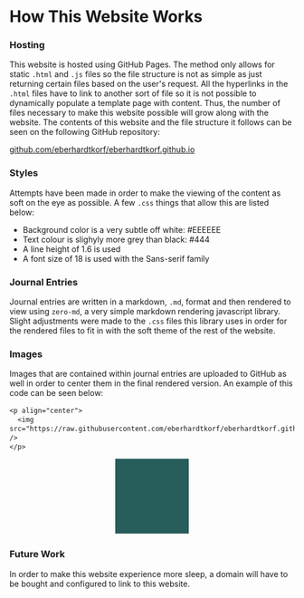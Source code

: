 # How This Website Works

### Hosting

This website is hosted using GitHub Pages. The method only allows for static `.html` and `.js` files so the file structure is not as simple as just returning certain files based on the user's request. All the hyperlinks in the `.html` files have to link to another sort of file so it is not possible to dynamically populate a template page with content. Thus, the number of files necessary to make this website possible will grow along with the website. The contents of this website and the file structure it follows can be seen on the following GitHub repository:

[github.com/eberhardtkorf/eberhardtkorf.github.io](https://github.com/eberhardtkorf/eberhardtkorf.github.io)

### Styles

Attempts have been made in order to make the viewing of the content as soft on the eye as possible. A few `.css` things that allow this are listed below:

* Background color is a very subtle off white: #EEEEEE
* Text colour is slighyly more grey than black: #444
* A line height of 1.6 is used
* A font size of 18 is used with the Sans-serif family

### Journal Entries

Journal entries are written in a markdown, `.md`, format and then rendered to view using `zero-md`, a very simple markdown rendering javascript library. Slight adjustments were made to the `.css` files this library uses in order for the rendered files to fit in with the soft theme of the rest of the website.

### Images

Images that are contained within journal entries are uploaded to GitHub as well in order to center them in the final rendered version. An example of this code can be seen below:

```
<p align="center">
  <img src="https://raw.githubusercontent.com/eberhardtkorf/eberhardtkorf.github.io/main/pages/journal/entries/readmes/readme_images/test.png" />
</p>
```

<p align="center">
  <img src="https://raw.githubusercontent.com/eberhardtkorf/eberhardtkorf.github.io/main/pages/journal/entries/readmes/readme_images/test.png" />
</p>

### Future Work

In order to make this website experience more sleep, a domain will have to be bought and configured to link to this website.


